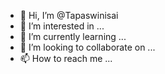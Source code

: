 - 👋 Hi, I’m @Tapaswinisai
- 👀 I’m interested in ...
- 🌱 I’m currently learning ...
- 💞️ I’m looking to collaborate on ...
- 📫 How to reach me ...

<!---
Tapaswinisai/Tapaswinisai is a ✨ special ✨ repository because its `README.md` (this file) appears on your GitHub profile.
You can click the Preview link to take a look at your changes.
--->

